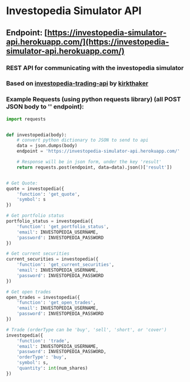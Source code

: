 # Investopedia Simulator API

## Endpoint: [https://investopedia-simulator-api.herokuapp.com/](https://investopedia-simulator-api.herokuapp.com/)

### REST API for communicating with the investopedia simulator
### Based on [investopedia-trading-api](https://github.com/kirkthaker/investopedia-trading-api) by [kirkthaker](https://github.com/kirkthaker)

### Example Requests (using python requests library) (all POST JSON body to '\' endpoint):

```python
import requests


def investopedia(body):
    # convert python dictionary to JSON to send to api
    data = json.dumps(body)
    endpoint = 'https://investopedia-simulator-api.herokuapp.com/'

    # Response will be in json form, under the key 'result'
    return requests.post(endpoint, data=data).json()['result'])


# Get Quote:
quote = investopedia({
    'function': 'get_quote',
    'symbol': s
})

# Get portfolio status
portfolio_status = investopedia({
    'function': 'get_portfolio_status',
    'email': INVESTOPEDIA_USERNAME,
    'password': INVESTOPEDIA_PASSWORD
})

# Get current securities
current_securities = investopedia({
    'function': 'get_current_securities',
    'email': INVESTOPEDIA_USERNAME,
    'password': INVESTOPEDIA_PASSWORD
})

# Get open trades
open_trades = investopedia({
    'function': 'get_open_trades',
    'email': INVESTOPEDIA_USERNAME,
    'password': INVESTOPEDIA_PASSWORD
})

# Trade (orderType can be 'buy', 'sell', 'short', or 'cover')
investopedia({
    'function': 'trade',
    'email': INVESTOPEDIA_USERNAME,
    'password': INVESTOPEDIA_PASSWORD,
    'orderType': 'buy',
    'symbol': s,
    'quantity': int(num_shares)
})
```
